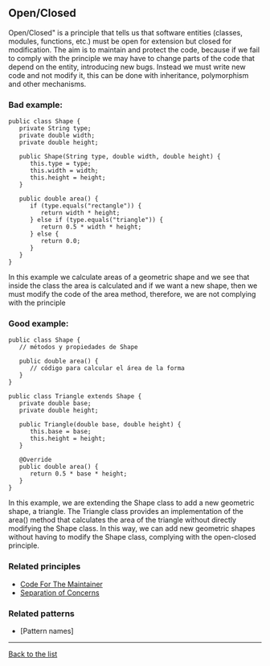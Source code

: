 ## Open/Closed

Open/Closed" is a principle that tells us that software entities (classes, modules, functions, etc.) must be open for extension but closed for modification. The aim is to maintain and protect the code, because if we fail to comply with the principle we may have to change parts of the code that depend on the entity, introducing new bugs. Instead we must write new code and not modify it, this can be done with inheritance, polymorphism and other mechanisms.

### Bad example:

```
public class Shape {
   private String type;
   private double width;
   private double height;

   public Shape(String type, double width, double height) {
      this.type = type;
      this.width = width;
      this.height = height;
   }

   public double area() {
      if (type.equals("rectangle")) {
         return width * height;
      } else if (type.equals("triangle")) {
         return 0.5 * width * height;
      } else {
         return 0.0;
      }
   }
}
```

In this example we calculate areas of a geometric shape and we see that inside the class the area is calculated and if we want a new shape, then we must modify the code of the area method, therefore, we are not complying with the principle

### Good example:

```
public class Shape {
   // métodos y propiedades de Shape

   public double area() {
      // código para calcular el área de la forma
   }
}

public class Triangle extends Shape {
   private double base;
   private double height;

   public Triangle(double base, double height) {
      this.base = base;
      this.height = height;
   }

   @Override
   public double area() {
      return 0.5 * base * height;
   }
}
```

In this example, we are extending the Shape class to add a new geometric shape, a triangle. The Triangle class provides an implementation of the area() method that calculates the area of the triangle without directly modifying the Shape class. In this way, we can add new geometric shapes without having to modify the Shape class, complying with the open-closed principle.

### Related principles

- [Code For The Maintainer](../general/codeformantainer.md) 
- [Separation of Concerns](../general/separationofconcerns.md)

### Related patterns

- [Pattern names]

---
[Back to the list](./README.md)